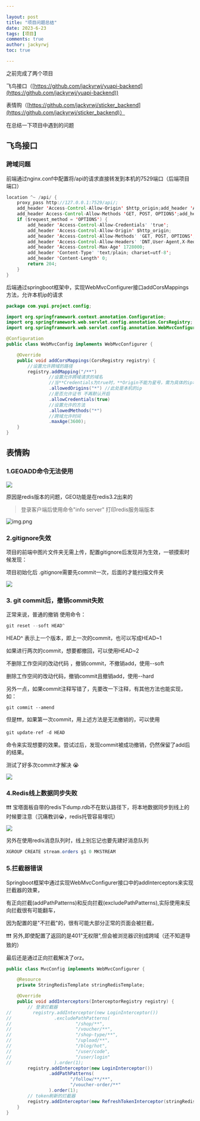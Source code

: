 ```yaml
---

layout: post
title: "项目问题总结"
date: 2023-6-23
tags: [项目]
comments: true
author: jackyrwj
toc: true

---
```

之前完成了两个项目

飞鸟接口（[https://github.com/jackyrwj/yuapi-backend](https://github.com/jackyrwj/yuapi-backend))

表情购（[https://github.com/jackyrwj/sticker_backend](https://github.com/jackyrwj/sticker_backend)）

在总结一下项目中遇到的问题

## 飞鸟接口
### 跨域问题

前端通过nginx.conf中配置将/api的请求直接转发到本机的7529端口（后端项目端口）

```Java
location ^~ /api/ {
    proxy_pass http://127.0.0.1:7529/api/;
    add_header 'Access-Control-Allow-Origin' $http_origin;add_header 'Access-Control-Allow-Credentials' 'true';
    add_header Access-Control-Allow-Methods 'GET, POST, OPTIONS';add_header Access-Control-Allow-Headers '*';
    if ($request_method = 'OPTIONS') {
        add_header 'Access-Control-Allow-Credentials' 'true';
        add_header 'Access-Control-Allow-Origin' $http_origin;
        add_header 'Access-Control-Allow-Methods' 'GET, POST, OPTIONS';
        add_header 'Access-Control-Allow-Headers' 'DNT,User-Agent,X-Requested-With,If-Modified-Since,Cache-Control,Content-Type,Range';
        add_header 'Access-Control-Max-Age' 1728000;
        add_header 'Content-Type' 'text/plain; charset=utf-8';
        add_header 'Content-Length' 0;
        return 204;
    }
}
```

后端通过springboot框架中，实现WebMvcConfigurer接口addCorsMappings方法，允许本机ip的请求

```Java
package com.yupi.project.config;

import org.springframework.context.annotation.Configuration;
import org.springframework.web.servlet.config.annotation.CorsRegistry;
import org.springframework.web.servlet.config.annotation.WebMvcConfigurer;

@Configuration
public class WebMvcConfig implements WebMvcConfigurer {

    @Override
    public void addCorsMappings(CorsRegistry registry) {
        //设置允许跨域的路径
        registry.addMapping("/**")
                //设置允许跨域请求的域名
                //当**Credentials为true时，**Origin不能为星号，需为具体的ip地址【如果接口不带cookie,ip无需设成具体ip】
                .allowedOrigins("*") //此处是本机的ip
                //是否允许证书 不再默认开启
                .allowCredentials(true)
                //设置允许的方法
                .allowedMethods("*")
                //跨域允许时间
                .maxAge(3600);
    }
}


```


## 表情购

### 1.GEOADD命令无法使用

![](https://raw.githubusercontent.com/jackyrwj/picb/master/20230601092430.png)

原因是redis版本的问题，GEO功能是在redis3.2出来的

> 登录客户端后使用命令"info server" 打印redis服务端版本

![img.png](img.png)

### 2.gitignore失效

项目的前端中图片文件夹无需上传，配置gitignore后发现并为生效，一顿摸索时候发现：

项目初始化后 .gitignore需要先commit一次，后面的才能扫描文件夹

![](https://raw.githubusercontent.com/jackyrwj/picb/master/20230601093108.png)

### 3. git commit后，撤销commit失败

正常来说，普通的撤销 使用命令：

```Java
git reset --soft HEAD^
```

HEAD^ 表示上一个版本，即上一次的commit，也可以写成HEAD~1

如果进行两次的commit，想要都撤回，可以使用HEAD~2

不删除工作空间的改动代码 ，撤销commit，不撤销add，使用--soft

删除工作空间的改动代码，撤销commit且撤销add，使用--hard

另外一点，如果commit注释写错了，先要改一下注释，有其他方法也能实现，如：

```text
git commit --amend
```

但是❗❗❗，如果第一次commit，用上述方法是无法撤销的，可以使用

```Java
git update-ref -d HEAD
```

命令来实现想要的效果。尝试过后，发现commit被成功撤销，仍然保留了add后的结果。

测试了好多次commit才解决 😭

![](https://raw.githubusercontent.com/jackyrwj/picb/master/20230601093915.png)

### 4.Redis线上数据同步失败

❗❗❗ 宝塔面板自带的redis下dump.rdb不在默认路径下，将本地数据同步到线上的时候要注意（沉痛教训😭，redis托管容易埋坑）

![](https://raw.githubusercontent.com/jackyrwj/picb/master/20230603101312.png)

另外在使用redis消息队列时，线上别忘记也要先建好消息队列

```Java
XGROUP CREATE stream.orders g1 0 MKSTREAM
```

### 5.拦截器错误

Springboot框架中通过实现WebMvcConfigurer接口中的addInterceptors来实现拦截器的效果，

有正向拦截(addPathPatterns)和反向拦截(excludePathPatterns),实际使用来反向拦截很有可能翻车，

因为配置的是"不拦截"的，很有可能大部分正常的页面会被拦截，

❗❗❗ 另外,即使配置了返回的是401"无权限",但会被浏览器识别成跨域（还不知道导致的）

最后还是通过正向拦截解决了orz。

```Java
public class MvcConfig implements WebMvcConfigurer {

    @Resource
    private StringRedisTemplate stringRedisTemplate;

    @Override
    public void addInterceptors(InterceptorRegistry registry) {
        // 登录拦截器
//        registry.addInterceptor(new LoginInterceptor())
//                .excludePathPatterns(
//                        "/shop/**",
//                        "/voucher/**",
//                        "/shop-type/**",
//                        "/upload/**",
//                        "/blog/hot",
//                        "/user/code",
//                        "/user/login"
//                ).order(1);
        registry.addInterceptor(new LoginInterceptor())
                .addPathPatterns(
                        "/follow/**/**", 
                        "/voucher-order/**"
                ).order(1);
        // token刷新的拦截器
        registry.addInterceptor(new RefreshTokenInterceptor(stringRedisTemplate)).addPathPatterns("/**").order(0);
    }
}
```

```

